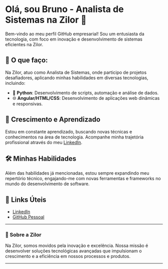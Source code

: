 # Olá, sou Bruno - Analista de Sistemas na Zilor 👋

Bem-vindo ao meu perfil GitHub empresarial! Sou um entusiasta da tecnologia, com foco em inovação e desenvolvimento de sistemas eficientes na Zilor.

## 💼 O que faço:

Na Zilor, atuo como Analista de Sistemas, onde participo de projetos desafiadores, aplicando minhas habilidades em diversas tecnologias, incluindo:

- 🐍 **Python**: Desenvolvimento de scripts, automação e análise de dados.
- 🌐 **Angular/HTML/CSS**: Desenvolvimento de aplicações web dinâmicas e responsivas.

## 🌱 Crescimento e Aprendizado

Estou em constante aprendizado, buscando novas técnicas e conhecimentos na área de tecnologia. Acompanhe minha trajetória profissional através do meu [LinkedIn](https://linkedin.com/in/bdsoares).

## 🛠️ Minhas Habilidades

Além das habilidades já mencionadas, estou sempre expandindo meu repertório técnico, engajando-me com novas ferramentas e frameworks no mundo do desenvolvimento de software.

## 🔗 Links Úteis

- [LinkedIn](https://linkedin.com/in/bdsoares)
- [GitHub Pessoal](https://github.com/bdsoares)

---

### 🚀 Sobre a Zilor

Na Zilor, somos movidos pela inovação e excelência. Nossa missão é desenvolver soluções tecnológicas avançadas que impulsionam o crescimento e a eficiência em nossos processos e produtos.

---
